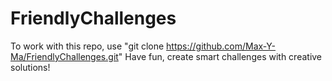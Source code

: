 # FriendlyChallenges
To work with this repo, use "git clone https://github.com/Max-Y-Ma/FriendlyChallenges.git"
Have fun, create smart challenges with creative solutions!

